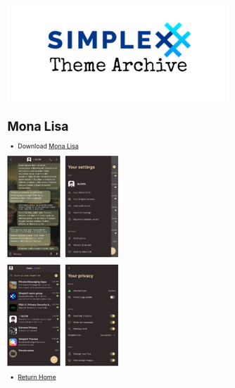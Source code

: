 <img src="../resources/SxC_themeBanner.jpg">

# Mona Lisa

* Download [Mona Lisa](../themes/SxC_monaLisa.theme)

<img src="../screenshots/SxC_monaLisa01.jpg" width="120">&nbsp;&nbsp;&nbsp;<img src="../screenshots/SxC_monaLisa02.jpg" width="120">

<img src="../screenshots/SxC_monaLisa03.jpg" width="120">&nbsp;&nbsp;&nbsp;<img src="../screenshots/SxC_monaLisa04.jpg" width="120">

* [Return Home](../)
